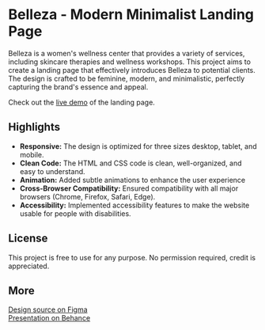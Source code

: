 # Belleza - Modern Minimalist Landing Page

Belleza is a women's wellness center that provides a variety of services, including skincare therapies and wellness workshops. This project aims to create a landing page that effectively introduces Belleza to potential clients. The design is crafted to be feminine, modern, and minimalistic, perfectly capturing the brand's essence and appeal.

Check out the [live demo](https://bellezacenter.netlify.app/) of the landing page.

## Highlights

- **Responsive:** The design is optimized for three sizes desktop, tablet, and mobile.
- **Clean Code:** The HTML and CSS code is clean, well-organized, and easy to understand.
- **Animation:** Added subtle animations to enhance the user experience
- **Cross-Browser Compatibility:** Ensured compatibility with all major browsers (Chrome, Firefox, Safari, Edge).
- **Accessibility:** Implemented accessibility features to make the website usable for people with disabilities.

## License

This project is free to use for any purpose. No permission required, credit is appreciated.

## More

[Design source on Figma](https://www.figma.com/community/file/1388699686801534346/belleza-modern-minimalist-landing-page) \
[Presentation on Behance](https://www.behance.net/gallery/202393621/Belleza-Logo-Website)
